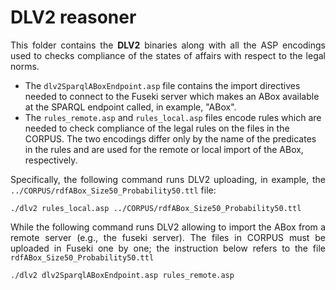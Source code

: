 # DLV2 reasoner

<p align="justify">
This folder contains the <b>DLV2</b> binaries along with all the ASP encodings used to checks compliance of the states of affairs with respect to the legal norms.

<ul>
  <li>The <code>dlv2SparqlABoxEndpoint.asp</code> file contains the import directives needed to connect to the Fuseki server which makes an ABox available at the SPARQL endpoint called, in example, "ABox".
  </li>
  <li>The <code>rules_remote.asp</code> and <code>rules_local.asp</code> files encode rules which are needed to check compliance of the legal rules on the files in the CORPUS. The two encodings differ only by the name of the predicates in the rules and are used for the remote or local import of the ABox, respectively. 
  </li>
</ul>
</p>

<p align="justify">
  Specifically, the following command runs DLV2 uploading, in example, the <code>../CORPUS/rdfABox_Size50_Probability50.ttl</code> file:
</p>

<pre><code>./dlv2 rules_local.asp ../CORPUS/rdfABox_Size50_Probability50.ttl</code></pre>

<p align="justify">
While the following command runs DLV2 allowing to import the ABox from a remote server (e.g., the fuseki server). The files in CORPUS must be uploaded in Fuseki one by one; the instruction below refers to the file <code>rdfABox_Size50_Probability50.ttl</code>
</p>

<pre><code>./dlv2 dlv2SparqlABoxEndpoint.asp rules_remote.asp </code></pre>

